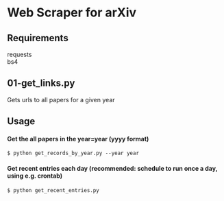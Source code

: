 # Web Scraper for arXiv

## Requirements  
requests  
bs4  


## 01-get_links.py 
Gets urls to all papers for a given year



## Usage 

#### Get the all papers in the year=year (yyyy format)
`$ python get_records_by_year.py --year year`

#### Get recent entries each day (recommended: schedule to run once a day, using e.g. crontab)
`$ python get_recent_entries.py`
